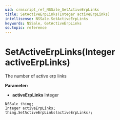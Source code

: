 ```yaml
---
uid: crmscript_ref_NSSale_SetActiveErpLinks
title: SetActiveErpLinks(Integer activeErpLinks)
intellisense: NSSale.SetActiveErpLinks
keywords: NSSale, GetActiveErpLinks
so.topic: reference
---
```


# SetActiveErpLinks(Integer activeErpLinks)

The number of active erp links

**Parameter:** 
 - **activeErpLinks** Integer

```crmscript
NSSale thing;
Integer activeErpLinks;
thing.SetActiveErpLinks(activeErpLinks);
```

